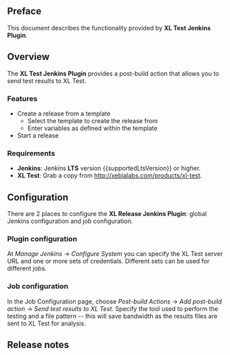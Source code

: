 ## Preface ##

This document describes the functionality provided by **XL Test Jenkins Plugin**.

## Overview ##

The **XL Test Jenkins Plugin** provides a post-build action that allows you to send test results to XL Test.

### Features ###

* Create a release from a template
	* Select the template to create the release from
	* Enter variables as defined within the template
* Start a release

### Requirements ###

* **Jenkins**: Jenkins **LTS** version {{supportedLtsVersion}} or higher.
* **XL Test**: Grab a copy from http://xebialabs.com/products/xl-test.

## Configuration ##

There are 2 places to configure the **XL Release Jenkins Plugin**: global Jenkins configuration and job configuration.

### Plugin configuration ###

At *Manage Jenkins* -> *Configure System* you can specify the XL Test server URL and one or more sets of credentials. Different sets can be used for different jobs.

### Job configuration ###

In the Job Configuration page, choose *Post-build Actions* -> *Add post-build action* -> *Send test results to XL Test*. Specify the tool used to perform the testing and a file pattern -- this will save bandwidth as the results files are sent to XL Test for analysis.

## Release notes ##